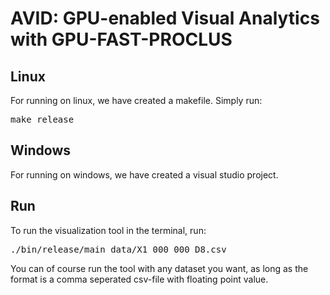 # AVID: GPU-enabled Visual Analytics with GPU-FAST-PROCLUS
## Linux
For running on linux, we have created a makefile.
Simply run:
<pre>make release</pre>

## Windows
For running on windows, we have created a visual studio project.

## Run
To run the visualization tool in the terminal, run:
<pre>./bin/release/main data/X1_000_000_D8.csv</pre>
You can of course run the tool with any dataset you want, as long as the format is a comma seperated csv-file with floating point value.
